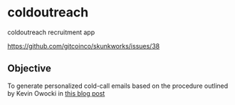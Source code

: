 # coldoutreach
coldoutreach recruitment app

https://github.com/gitcoinco/skunkworks/issues/38

## Objective
To generate personalized cold-call emails based on the procedure outlined by Kevin Owocki in [this blog post](https://owocki.com/recruit-a-list-engineers-what-a-cold-recruitment-message-should-look-like/)